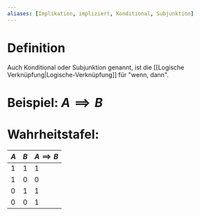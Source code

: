 ```yaml
---
aliases: [Implikation, impliziert, Konditional, Subjunktion]
---
```

# Definition
Auch Konditional oder Subjunktion genannt, ist die [[Logische Verknüpfung|Logische-Verknüpfung]] für "wenn, dann".

# Beispiel: $A \implies B$

# Wahrheitstafel:

|$A$|$B$|$A \implies B$|
|---|---|---|
|1	|1	|1	|
|1	|0	|0	|
|0	|1	|1	|
|0	|0	|1	|